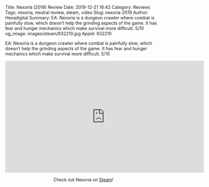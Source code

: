 Title: Nexoria (2019) Review
Date: 2019-12-21 16:42
Category: Reviews
Tags: nexoria, neutral review, steam, video
Slug: nexoria-2019
Author: Hexadigital
Summary: EA: Nexoria is a dungeon crawler where combat is painfully slow, which doesn’t help the grinding aspects of the game. It has fear and hunger mechanics which make survival more difficult. 5/10
og_image: images/steam/932210.jpg
Appid: 932210

EA: Nexoria is a dungeon crawler where combat is painfully slow, which doesn’t help the grinding aspects of the game. It has fear and hunger mechanics which make survival more difficult. 5/10

<center><iframe src="https://www.youtube.com/embed/xb16Y73GfF4?feature=oembed" allow="accelerometer; autoplay; encrypted-media; gyroscope; picture-in-picture" width="640" height="360" frameborder="0"></iframe>

Check out Nexoria on [Steam](https://store.steampowered.com/app/932210/?curator_clanid=34633900)!</center>